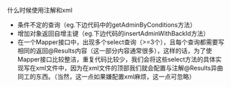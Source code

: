 什么时候使用注解和xml
- 条件不定的查询（eg.下边代码中的getAdminByConditions方法）
- 增加对象返回自增主键（eg.下边代码的insertAdminWithBackId方法）
- 在一个Mapper接口中，出现多个select查询（>=3个），且每个查询都需要写相同的返回@Results内容（这一部分内容通常很多），这样的话，为了使Mapper接口比较整洁，重复代码比较少，我们会将这些select方法的具体实现写在xml文件中，因为在xml文件的顶部我们就会配置与注解@Results异曲同工的东西。（当然，这一点如果嫌配置xml麻烦，这一点可忽略）
